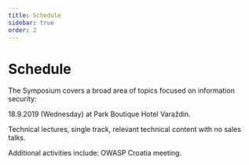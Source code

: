 ```yaml
---
title: Schedule
sidebar: true
order: 2
---
```


# Schedule

The Symposium covers a broad area of topics focused on information security:

18.9.2019 (Wednesday) at Park Boutique Hotel Varaždin.

Technical lectures, single track, relevant technical content with no sales talks.

Additional activities include: OWASP Croatia meeting.
